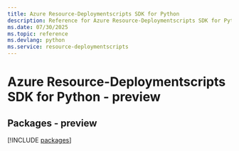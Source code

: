 ```yaml
---
title: Azure Resource-Deploymentscripts SDK for Python
description: Reference for Azure Resource-Deploymentscripts SDK for Python
ms.date: 07/30/2025
ms.topic: reference
ms.devlang: python
ms.service: resource-deploymentscripts
---
```

# Azure Resource-Deploymentscripts SDK for Python - preview
## Packages - preview
[!INCLUDE [packages](resource-deploymentscripts-index.md)]